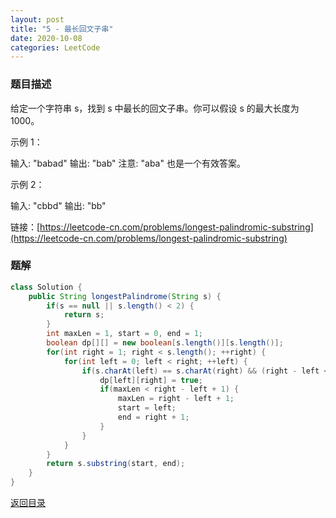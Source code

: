 ```yaml
---
layout: post
title: "5 - 最长回文子串"
date: 2020-10-08
categories: LeetCode
---
```


### **题目描述**
给定一个字符串 s，找到 s 中最长的回文子串。你可以假设 s 的最大长度为 1000。

示例 1：

输入: "babad"
输出: "bab"
注意: "aba" 也是一个有效答案。  

示例 2：

输入: "cbbd"
输出: "bb"

链接：[https://leetcode-cn.com/problems/longest-palindromic-substring](https://leetcode-cn.com/problems/longest-palindromic-substring)



### **题解**

``` java
class Solution {
    public String longestPalindrome(String s) {
        if(s == null || s.length() < 2) {
            return s;
        }
        int maxLen = 1, start = 0, end = 1;
        boolean dp[][] = new boolean[s.length()][s.length()];
        for(int right = 1; right < s.length(); ++right) {
            for(int left = 0; left < right; ++left) {
                if(s.charAt(left) == s.charAt(right) && (right - left <= 2 || dp[left + 1][right - 1])) {
                    dp[left][right] = true;
                    if(maxLen < right - left + 1) {
                        maxLen = right - left + 1;
                        start = left;
                        end = right + 1;
                    }
                }
            }
        }
        return s.substring(start, end);
    }
}
```


[返回目录](https://maxwell-blog.cn/leetcode/2020/10/08/leetcode.html)